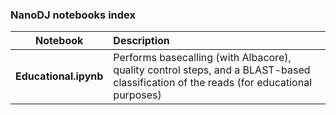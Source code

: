 ### NanoDJ notebooks index

| Notebook                                | Description                                                  |
| --------------------------------------- | :----------------------------------------------------------- |
| **Educational.ipynb**                   | Performs basecalling (with Albacore), quality control steps, and a BLAST-based classification of the reads (for educational purposes) |


